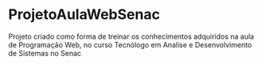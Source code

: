 # ProjetoAulaWebSenac
Projeto criado como forma de treinar os conhecimentos adquiridos na aula de Programação Web, no curso Tecnólogo em Analise e Desenvolvimento de Sistemas no Senac
